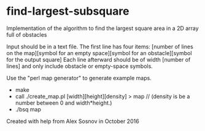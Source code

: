 # find-largest-subsquare
Implementation of the algorithm to find the largest square area in a 2D array full of obstacles

Input should be in a text file. The first line has four items:
[number of lines on the map][symbol for an empty space][symbol for an obstacle][symbol for the output square]
Each line afterward should be of width [number of lines] and only include obstacle or empty-space symbols.

Use the "perl map generator" to generate example maps. 

* make
* call ./create_map.pl [width][height][density] > map // (density is be a number between 0 and width*height.)
* ./bsq map

Created with help from Alex Sosnov in October 2016
